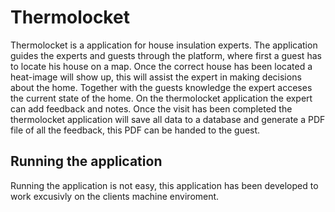 # Thermolocket

Thermolocket is a application for house insulation experts. The application guides the experts and guests through the platform, where first a guest has to locate his house on a map. Once the correct house has been located a heat-image will show up, this will assist the expert in making decisions about the home.
Together with the guests knowledge the expert acceses the current state of the home. On the thermolocket application the expert can add feedback and notes. Once the visit has been completed the thermolocket application will save all data to a database and generate a PDF file of all the feedback, this PDF can be handed to the guest. 


## Running the application

Running the application is not easy, this application has been developed to work excusivly on the clients machine enviroment.